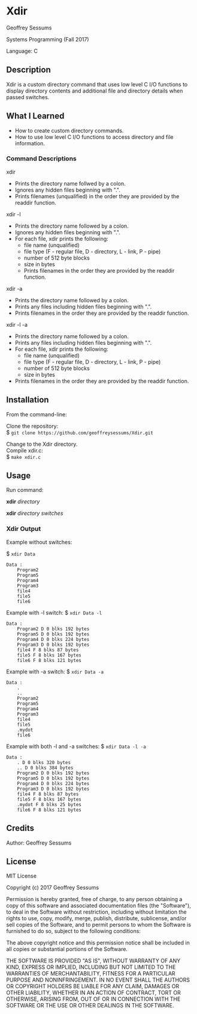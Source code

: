 # Xdir

Geoffrey Sessums

Systems Programming (Fall 2017)

Language: C

## Description

Xdir is a custom directory command that uses low level C I/O functions to display directory contents and additional file and directory details when passed switches.

## What I Learned

* How to create custom directory commands.
* How to use low level C I/O functions to access directory and file information.

### Command Descriptions

xdir

* Prints the directory name follwed by a colon.
* Ignores any hidden files beginning with ".".
* Prints filenames (unqualified) in the order they are provided by the readdir function.

xdir -l

* Prints the directory name followed by a colon.
* Ignores any hidden files beginning with ".".
* For each file, xdir prints the following:
  * file name (unqualified)
  * file type (F - regular file, D - directory, L - link, P - pipe)
  * number of 512 byte blocks
  * size in bytes
  * Prints filenames in the order they are provided by the readdir function.

xdir -a

* Prints the directory name followed by a colon.
* Prints any files including hidden files beginning with ".".
* Prints filenames in the order they are provided by the readdir function.

xdir -l -a

* Prints the directory name followed by a colon.
* Prints any files including hidden files beginning with ".".
* For each file, xdir prints the following:
  * file name (unqualified)
  * file type (F - regular file, D - directory, L - link, P - pipe)
  * number of 512 byte blocks
  * size in bytes
* Prints filenames in the order they are provided by the readdir function.

## Installation

From the command-line:  

Clone the repository:  
$ `git clone https://github.com/geoffreysessums/Xdir.git`

Change to the Xdir directory.  
Compile xdir.c:  
$ `make xdir.c`

## Usage

Run command:

**xdir** *directory*

**xdir** *directory* *switches*

### Xdir Output

Example without switches:

$ `xdir Data`

    Data :  
        Program2
        Program5  
        Program4
        Program3
        file4
        file5
        file6

Example with -l switch:
$ `xdir Data -l`

    Data :
        Program2 D 0 blks 192 bytes
        Program5 D 0 blks 192 bytes
        Program4 D 0 blks 224 bytes
        Program3 D 0 blks 192 bytes
        file4 F 8 blks 87 bytes
        file5 F 8 blks 167 bytes
        file6 F 8 blks 121 bytes

Example with -a switch:
$ `xdir Data -a`

    Data :
        .
        ..
        Program2
        Program5
        Program4
        Program3
        file4
        file5
        .mydot
        file6

Example with both -l and -a switches:
$ `xdir Data -l -a`

    Data :
        . D 0 blks 320 bytes
        .. D 0 blks 384 bytes
        Program2 D 0 blks 192 bytes
        Program5 D 0 blks 192 bytes
        Program4 D 0 blks 224 bytes
        Program3 D 0 blks 192 bytes
        file4 F 8 blks 87 bytes
        file5 F 8 blks 167 bytes
        .mydot F 8 blks 25 bytes
        file6 F 8 blks 121 bytes

## Credits

Author: Geoffrey Sessums

## License

MIT License

Copyright (c) 2017 Geoffrey Sessums

Permission is hereby granted, free of charge, to any person obtaining a copy
of this software and associated documentation files (the "Software"), to deal
in the Software without restriction, including without limitation the rights
to use, copy, modify, merge, publish, distribute, sublicense, and/or sell
copies of the Software, and to permit persons to whom the Software is
furnished to do so, subject to the following conditions:

The above copyright notice and this permission notice shall be included in all
copies or substantial portions of the Software.

THE SOFTWARE IS PROVIDED "AS IS", WITHOUT WARRANTY OF ANY KIND, EXPRESS OR
IMPLIED, INCLUDING BUT NOT LIMITED TO THE WARRANTIES OF MERCHANTABILITY,
FITNESS FOR A PARTICULAR PURPOSE AND NONINFRINGEMENT. IN NO EVENT SHALL THE
AUTHORS OR COPYRIGHT HOLDERS BE LIABLE FOR ANY CLAIM, DAMAGES OR OTHER
LIABILITY, WHETHER IN AN ACTION OF CONTRACT, TORT OR OTHERWISE, ARISING FROM,
OUT OF OR IN CONNECTION WITH THE SOFTWARE OR THE USE OR OTHER DEALINGS IN THE
SOFTWARE.
